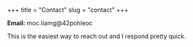 +++
title = "Contact"
slug = "contact"
+++

**Email:** <span class="codedirection" >&#109;&#111;&#099;&#046;&#108;&#105;&#097;&#109;&#103;&#064;&#052;&#050;&#112;&#111;&#104;&#108;&#101;&#111;&#099;</span>

This is the easiest way to reach out and I respond pretty quick.